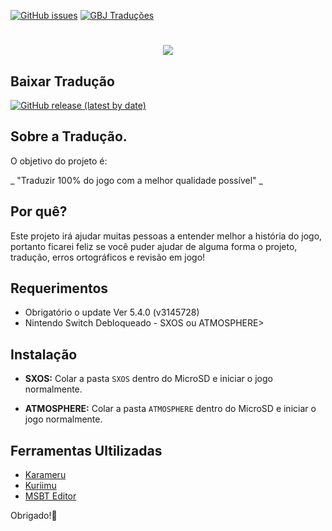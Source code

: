 
[![GitHub issues](https://img.shields.io/github/issues-raw/JUNIORGBJ/Splatoon_2_PT-BR?label=Enviar%20questões%20ao%20ADM&style=for-the-badge)](https://github.com/JUNIORGBJ/Splatoon_2_PT-BR/issues/new/choose)
[![GBJ Traduções](https://img.shields.io/badge/‹Traduções%20GBJ›-c14438?style=for-the-badge&logo=Nintendo%20Switch&logoColor=white)](https://github.com/JUNIORGBJ)

<h1 align="center"><figure>
  <img src="https://github.com/JUNIORGBJ/Splatoon_2_PT-BR/blob/master/Splaton2_logo.jpg">
</figure></h1>

## Baixar Tradução
[![GitHub release (latest by date)](https://img.shields.io/github/v/release/JUNIORGBJ/Splatoon_2_PT-BR?label=%20Lançamento&style=for-the-badge)](https://github.com/JUNIORGBJ/Splatoon_2_PT-BR/releases/latest)

## Sobre a Tradução.

O objetivo do projeto é:

_ "Traduzir 100% do jogo com a melhor qualidade possível" _

## Por quê?

Este projeto irá ajudar muitas pessoas a entender melhor a história do jogo, portanto ficarei feliz se você puder ajudar de alguma forma o projeto, tradução, erros ortográficos e revisão em jogo!

## Requerimentos

- Obrigatório o update Ver 5.4.0 (v3145728)
- Nintendo Switch Debloqueado - SXOS ou ATMOSPHERE>

## Instalação

- **SXOS:** Colar a pasta ```SXOS``` dentro do MicroSD e iniciar o jogo normalmente.

- **ATMOSPHERE:** Colar a pasta ```ATMOSPHERE``` dentro do MicroSD e iniciar o jogo normalmente.

## Ferramentas Ultilizadas

- [Karameru](https://github.com/IcySon55/Kuriimu)
- [Kuriimu](https://github.com/IcySon55/Kuriimu)
- [MSBT Editor](https://github.com/IcySon55/3DLandMSBTeditor)



Obrigado!:wave:
